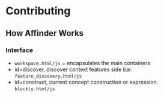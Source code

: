 # Contributing

## How Affinder Works

### Interface

* `workspace.html/js` = encapsulates the main containers
* id=discover, discover context features side bar. `feature_discovery.html/js` 
* id=construct, current concept construction or expression. `blockly.html/js` 
